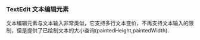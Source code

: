 ### TextEdit 文本编辑元素  
文本编辑元素与文本输入非常类似，它支持多行文本变价，不再支持文本输入的限制，但是提供了已绘制文本的大小查询(paintedHeight,paintedWidth).  